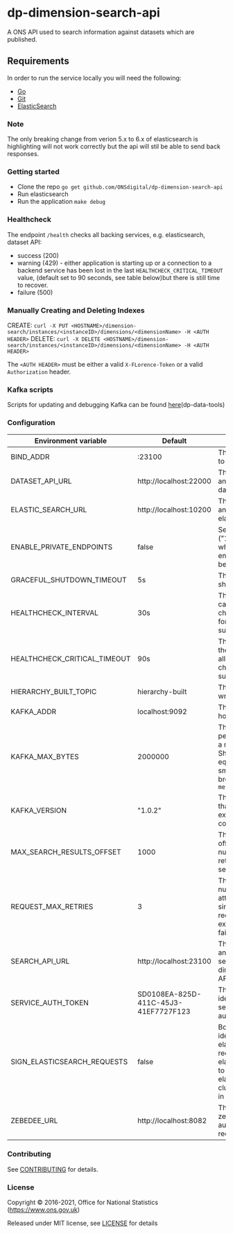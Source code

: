 dp-dimension-search-api
==================

A ONS API used to search information against datasets which are published.

Requirements
-----------------
In order to run the service locally you will need the following:
- [Go](https://golang.org/doc/install)
- [Git](https://git-scm.com/downloads)
- [ElasticSearch](https://www.elastic.co/guide/en/elasticsearch/reference/5.4/index.html)

### Note
The only breaking change from verion 5.x to 6.x of elasticsearch is highlighting will
not work correctly but the api will stil be able to send back responses.

### Getting started

* Clone the repo `go get github.com/ONSdigital/dp-dimension-search-api`
* Run elasticsearch
* Run the application `make debug`

### Healthcheck

The endpoint `/health` checks all backing services, e.g. elasticsearch, dataset API:

- success (200)
- warning (429) - either application is starting up or a connection to a backend service 
    has been lost in the last `HEALTHCHECK_CRITICAL_TIMEOUT` value, (default set to 90 seconds, 
    see table below)but there is still time to recover.
- failure (500)


### Manually Creating and Deleting Indexes

CREATE: `curl -X PUT <HOSTNAME>/dimension-search/instances/<instanceID>/dimensions/<dimensionName> -H <AUTH HEADER>`
DELETE: `curl -X DELETE <HOSTNAME>/dimension-search/instances/<instanceID>/dimensions/<dimensionName> -H <AUTH HEADER>`

The `<AUTH HEADER>` must be either a valid `X-FLorence-Token` or a valid `Authorization` header.

### Kafka scripts

Scripts for updating and debugging Kafka can be found [here](https://github.com/ONSdigital/dp-data-tools)(dp-data-tools)


### Configuration

| Environment variable         | Default                              | Description
| ---------------------------- | -------------------------------------| -----------
| BIND_ADDR                    | :23100                               | The host and port to bind to
| DATASET_API_URL              | http://localhost:22000               | The host name and port for the dataset API
| ELASTIC_SEARCH_URL           | http://localhost:10200               | The host name and port for elasticsearch
| ENABLE_PRIVATE_ENDPOINTS     | false                                | Set true ("1","t","true") when private endpoints should be accessible
| GRACEFUL_SHUTDOWN_TIMEOUT    | 5s                                   | The graceful shutdown timeout
| HEALTHCHECK_INTERVAL         | 30s                                  | The time between calling the health check endpoint for check subsystems
| HEALTHCHECK_CRITICAL_TIMEOUT | 90s                                  | The timeout that the health check allows for checked subsystems
| HIERARCHY_BUILT_TOPIC        | hierarchy-built                      | The kafka topic to write messages to
| KAFKA_ADDR                   | localhost:9092                       | The list of kafka hosts
| KAFKA_MAX_BYTES              | 2000000                              | The maximum permitted size of a message. Should be set equal to or smaller than the broker's `message.max.bytes`
| KAFKA_VERSION                | "1.0.2"                              | The kafka version that this service expects to connect to
| MAX_SEARCH_RESULTS_OFFSET    | 1000                                 | The maximum offset for the number of results returned by search query
| REQUEST_MAX_RETRIES          | 3                                    | The maximum number of attempts for a single http request due to external service failure
| SEARCH_API_URL               | http://localhost:23100               | The host name and port for this service, dimension search API
| SERVICE_AUTH_TOKEN           | SD0108EA-825D-411C-45J3-41EF7727F123 | The token used to identify this service when authenticating
| SIGN_ELASTICSEARCH_REQUESTS  | false                                | Boolean flag to identify whether elasticsearch requests via elastic API need to be signed if elasticsearch cluster is running in aws
| ZEBEDEE_URL                  | http://localhost:8082                | The URL to zebedee, used to authenticate requests


### Contributing

See [CONTRIBUTING](CONTRIBUTING.md) for details.

### License

Copyright © 2016-2021, Office for National Statistics (https://www.ons.gov.uk)

Released under MIT license, see [LICENSE](LICENSE.md) for details

